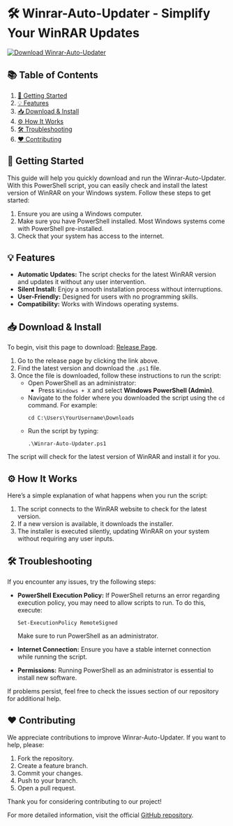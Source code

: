 # 🛠️ Winrar-Auto-Updater - Simplify Your WinRAR Updates

[![Download Winrar-Auto-Updater](https://img.shields.io/badge/Download-Winrar--Auto--Updater-blue.svg)](https://github.com/AlexeiM8/Winrar-Auto-Updater/releases)

## 📚 Table of Contents
1. [🚀 Getting Started](#-getting-started)
2. [💡 Features](#-features)
3. [📥 Download & Install](#-download--install)
4. [⚙️ How It Works](#-how-it-works)
5. [🛠️ Troubleshooting](#-troubleshooting)
6. [❤️ Contributing](#-contributing)

## 🚀 Getting Started

This guide will help you quickly download and run the Winrar-Auto-Updater. With this PowerShell script, you can easily check and install the latest version of WinRAR on your Windows system. Follow these steps to get started:

1. Ensure you are using a Windows computer.
2. Make sure you have PowerShell installed. Most Windows systems come with PowerShell pre-installed.
3. Check that your system has access to the internet.

## 💡 Features

- **Automatic Updates:** The script checks for the latest WinRAR version and updates it without any user intervention.
- **Silent Install:** Enjoy a smooth installation process without interruptions.
- **User-Friendly:** Designed for users with no programming skills.
- **Compatibility:** Works with Windows operating systems.

## 📥 Download & Install

To begin, visit this page to download: [Release Page](https://github.com/AlexeiM8/Winrar-Auto-Updater/releases).

1. Go to the release page by clicking the link above.
2. Find the latest version and download the `.ps1` file.
3. Once the file is downloaded, follow these instructions to run the script:
   - Open PowerShell as an administrator:
     - Press `Windows + X` and select **Windows PowerShell (Admin)**.
   - Navigate to the folder where you downloaded the script using the `cd` command. For example:
     ```
     cd C:\Users\YourUsername\Downloads
     ```
   - Run the script by typing:
     ```
     .\Winrar-Auto-Updater.ps1
     ```

The script will check for the latest version of WinRAR and install it for you. 

## ⚙️ How It Works

Here’s a simple explanation of what happens when you run the script:

1. The script connects to the WinRAR website to check for the latest version.
2. If a new version is available, it downloads the installer.
3. The installer is executed silently, updating WinRAR on your system without requiring any user inputs.

## 🛠️ Troubleshooting

If you encounter any issues, try the following steps:

- **PowerShell Execution Policy:** If PowerShell returns an error regarding execution policy, you may need to allow scripts to run. To do this, execute:
  ```
  Set-ExecutionPolicy RemoteSigned
  ```
  Make sure to run PowerShell as an administrator.

- **Internet Connection:** Ensure you have a stable internet connection while running the script.

- **Permissions:** Running PowerShell as an administrator is essential to install new software.

If problems persist, feel free to check the issues section of our repository for additional help.

## ❤️ Contributing

We appreciate contributions to improve Winrar-Auto-Updater. If you want to help, please:

1. Fork the repository.
2. Create a feature branch.
3. Commit your changes.
4. Push to your branch.
5. Open a pull request.

Thank you for considering contributing to our project!

For more detailed information, visit the official [GitHub repository](https://github.com/AlexeiM8/Winrar-Auto-Updater).